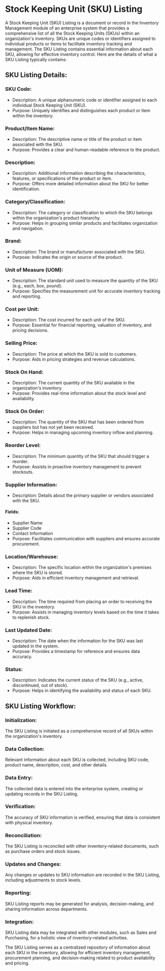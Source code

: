 # Stock Keeping Unit (SKU) Listing

A Stock Keeping Unit (SKU) Listing is a document or record in the Inventory Management module of an enterprise system that provides a comprehensive list of all the Stock Keeping Units (SKUs) within an organization's inventory. SKUs are unique codes or identifiers assigned to individual products or items to facilitate inventory tracking and management. The SKU Listing contains essential information about each SKU, allowing for effective inventory control. Here are the details of what a SKU Listing typically contains:

## SKU Listing Details:

### SKU Code:

* Description: A unique alphanumeric code or identifier assigned to each individual Stock Keeping Unit (SKU).
* Purpose: Uniquely identifies and distinguishes each product or item within the inventory.

### Product/Item Name:

* Description: The descriptive name or title of the product or item associated with the SKU.
* Purpose: Provides a clear and human-readable reference to the product.

### Description:

* Description: Additional information describing the characteristics, features, or specifications of the product or item.
* Purpose: Offers more detailed information about the SKU for better identification.

### Category/Classification:

* Description: The category or classification to which the SKU belongs within the organization's product hierarchy.
* Purpose: Helps in grouping similar products and facilitates organization and navigation.

### Brand:

* Description: The brand or manufacturer associated with the SKU.
* Purpose: Indicates the origin or source of the product.

### Unit of Measure (UOM):

* Description: The standard unit used to measure the quantity of the SKU (e.g., each, box, pound).
* Purpose: Specifies the measurement unit for accurate inventory tracking and reporting.

### Cost per Unit:

* Description: The cost incurred for each unit of the SKU.
* Purpose: Essential for financial reporting, valuation of inventory, and pricing decisions.

### Selling Price:

* Description: The price at which the SKU is sold to customers.
* Purpose: Aids in pricing strategies and revenue calculations.

### Stock On Hand:

* Description: The current quantity of the SKU available in the organization's inventory.
* Purpose: Provides real-time information about the stock level and availability.

### Stock On Order:

* Description: The quantity of the SKU that has been ordered from suppliers but has not yet been received.
* Purpose: Helps in managing upcoming inventory inflow and planning.

### Reorder Level:

* Description: The minimum quantity of the SKU that should trigger a reorder.
* Purpose: Assists in proactive inventory management to prevent stockouts.

### Supplier Information:

* Description: Details about the primary supplier or vendors associated with the SKU.

#### Fields:

* Supplier Name
* Supplier Code
* Contact Information
* Purpose: Facilitates communication with suppliers and ensures accurate procurement.

### Location/Warehouse:

* Description: The specific location within the organization's premises where the SKU is stored.
* Purpose: Aids in efficient inventory management and retrieval.

### Lead Time:

* Description: The time required from placing an order to receiving the SKU in the inventory.
* Purpose: Assists in managing inventory levels based on the time it takes to replenish stock.

### Last Updated Date:

* Description: The date when the information for the SKU was last updated in the system.
* Purpose: Provides a timestamp for reference and ensures data accuracy.

### Status:

* Description: Indicates the current status of the SKU (e.g., active, discontinued, out of stock).
* Purpose: Helps in identifying the availability and status of each SKU.

## SKU Listing Workflow:

### Initialization:

The SKU Listing is initiated as a comprehensive record of all SKUs within the organization's inventory.

### Data Collection:

Relevant information about each SKU is collected, including SKU code, product name, description, cost, and other details.

### Data Entry:

The collected data is entered into the enterprise system, creating or updating records in the SKU Listing.

### Verification:

The accuracy of SKU information is verified, ensuring that data is consistent with physical inventory.

### Reconciliation:

The SKU Listing is reconciled with other inventory-related documents, such as purchase orders and stock issues.

### Updates and Changes:

Any changes or updates to SKU information are recorded in the SKU Listing, including adjustments to stock levels.

### Reporting:

SKU Listing reports may be generated for analysis, decision-making, and sharing information across departments.

### Integration:

SKU Listing data may be integrated with other modules, such as Sales and Purchasing, for a holistic view of inventory-related activities.

The SKU Listing serves as a centralized repository of information about each SKU in the inventory, allowing for efficient inventory management, procurement planning, and decision-making related to product availability and pricing.